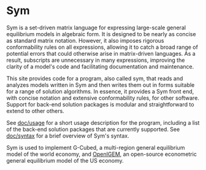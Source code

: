 # Sym

Sym is a set-driven matrix language for expressing large-scale general 
equilibrium models in algebraic form. It is designed to be nearly as 
concise as standard matrix notation. However, it also imposes rigorous 
conformability rules on all expressions, allowing it to catch a broad 
range of potential errors that could otherwise arise in matrix-driven 
languages. As a result, subscripts are unnecessary in many expressions, 
improving the clarity of a model's code and facilitating documentation 
and maintenance. 

This site provides code for a program, also called sym, that reads
and analyzes models written in Sym and then writes them out in forms
suitable for a range of solution algorithms. In essence, it provides a 
Sym front end, with concise notation and extensive conformability rules, 
for other software. Support for back-end solution packages is modular 
and straightforward to extend to other others.

See [doc/usage](doc/usage.md) for a short usage description for the program, 
including a list of the back-end solution packages that are currently 
supported. See [doc/syntax](doc/syntax.md) for a brief overview of Sym's 
syntax.

Sym is used to implement G-Cubed, a multi-region general equilibrium model 
of the world economy, and [OpenIGEM](https://github.com/pjwilcoxen/openigem), 
an open-source econometric general equilibrium model of the US economy.
